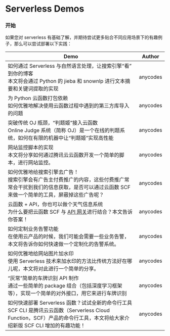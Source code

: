 # Serverless Demos

### 开始

如果您对 serverless 有基础了解，并期待尝试更多贴合不同应用场景下的有趣例子，那么可以尝试部署以下实践：

| Demo | Author | 
|------|------------|
| 如何通过 Serverless 与自然语言处理，让搜索引擎“看” 到你的博客 <br> 本文将会通过 Python 的 jieba 和 snownlp 进行文本摘要和关键词提取的实现 | anycodes | 
| 为 Python 云函数打包依赖 <br> 如何优雅地解决使用云函数过程中遇到的第三方库导入的问题  | anycodes | 
| 突破传统 OJ 瓶颈，“判题姬”接入云函数  <br> Online Judge 系统（简称 OJ）是一个在线的判题系统，如何在有限的机器中让“判题姬”实现高性能 | anycodes | 
| 网站监控脚本的实现 <br> 本文将分享如何通过腾讯云云函数开发一个简单的脚本，进行网站监控。 | anycodes | 
| 如何优雅地给搜索引擎去广告！  <br>搜索引擎会有广告主付费推广的内容，这些付费推广常常会干扰到我们的信息获取，是否可以通过云函数 SCF 来做一个简单的工具，屏蔽掉这些广告呢？ | anycodes | 
| 云函数 + API，你也可以做个天气信息系统  <br> 为什么要把云函数 SCF 与 [API 网关](https://link.zhihu.com/?target=https%3A//cloud.tencent.com/product/apigateway%3Ffrom%3D9253)进行结合？本文告诉你答案！| anycodes | 
| 如何定制业务告警功能  <br> 在使用云产品的时候，我们可能会需要一些业务告警，本文将告诉你如何快速做一个定制化的告警系统。| anycodes | 
| 如何优雅地给网站图片加水印  <br>  使用 Serverless 技术来加水印的方法比传统方法好在哪儿呢，本文将对此进行一个简单的分享。| anycodes | 
| “灰常”简单的车牌识别 API 制作  <br> 通过一些简单的 package 组合（包括深度学习框架等），实现一个简单的对外接口，用它来进行车牌识别| anycodes | 
| 如何快速部署 Serverless 函数？试试全新的命令行工具  <br>SCF CLI 是腾讯云云函数（Serverless Cloud Function，SCF）产品的命令行工具，本文将给大家介绍新版 SCF CLI 增加的有趣功能！ | anycodes | 
